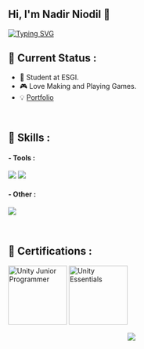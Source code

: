 ## Hi, I'm Nadir Niodil 👋

[![Typing SVG](https://readme-typing-svg.demolab.com?font=Fira+Code&pause=1000&width=435&lines=Welcome+to+my+GitHub;Nice+to+meet+you+!;French+Developer)](https://git.io/typing-svg)

## 📡 Current Status :
- 💼 Student at ESGI.
- 🎮 Love Making and Playing Games.
- 💡 [Portfolio](https://nniodil.github.io/nadirniodil.github.io/)

<div align="center">
  <a href="https://open.spotify.com/user/21jgklbc66jx456qo7xpymrva">
    <img src="https://aamoyel.vercel.app/api/now-playing" alt="">
  </a>
</div>

</br>


## 🚀 Skills :

#### - Tools :
<p align=left>
<img src="https://img.shields.io/badge/UnrealEngine?style=for-the-badge&logo=unreal&logoColor=white">
<img src="https://img.shields.io/badge/Unity-000000?style=for-the-badge&logo=unity&logoColor=white">

</p>

#### - Other :
<p align=left>
<img src="https://img.shields.io/badge/Linux-ffffff?style=for-the-badge&logo=linux&logoColor=black">
</p>

</br>

## 📜 Certifications :
<a href="https://www.credly.com/badges/bea24e3a-5060-49b1-a6f5-50165a1cba36"><img width="120px" src="https://images.credly.com/size/340x340/images/03d1c2f6-6182-49bd-b5af-2ef6d28b5383/image.png" alt="Unity Junior Programmer"></a>
<a href="https://www.credly.com/badge/62d6ebfb-170a-4e73-9983-454914f13b01"><img width="120px" src="https://images.credly.com/size/340x340/images/2ebece18-451f-4f69-868a-9b5edac57567/image.png" alt="Unity Essentials"></a>


<p align="center">
  <img src="https://capsule-render.vercel.app/api?type=waving&color=gradient&height=60&section=footer"/>
</p>
